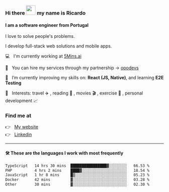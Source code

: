 ### Hi there <img src="https://raw.githubusercontent.com/iampavangandhi/iampavangandhi/master/gifs/Hi.gif" width="30"> my name is Ricardo
#### I am a software engineer from Portugal
I love to solve people's problems.

I develop full-stack web solutions and mobile apps.

💻  &nbsp; I'm currently working at <a href="https://5mins.ai/">5Mins.ai</a>

💼  &nbsp; You can hire my services through my partnership -> <a href="https://github.com/opodevs">opodevs</a>

🌱 &nbsp; I’m currently improving my skills on: **React (JS, Native)**, and learning **E2E Testing**

💙 &nbsp; Interests: travel ✈️ , reading 📖 , movies 🎬 , exercise 🏃 , personal development 📈

### Find me at

<p align="left">
  👉  &nbsp;
  <a href="https://ricardopbarbosa.com" target="_blank">
    My website
  </a>
  <br/>
  👉 &nbsp;
  <a href="https://www.linkedin.com/in/ricardopbarbosa" target="_blank">
    Linkedin
  </a>
</p>

<hr />

#### 🛠 These are the languages I work with most frequently
<!--START_SECTION:waka-->

```txt
TypeScript   14 hrs 30 mins  ████████████████▓░░░░░░░░   66.53 %
PHP          4 hrs 2 mins    ████▓░░░░░░░░░░░░░░░░░░░░   18.54 %
JavaScript   1 hr 8 mins     █▒░░░░░░░░░░░░░░░░░░░░░░░   05.23 %
Docker       42 mins         ▓░░░░░░░░░░░░░░░░░░░░░░░░   03.28 %
Other        30 mins         ▓░░░░░░░░░░░░░░░░░░░░░░░░   02.30 %
```

<!--END_SECTION:waka-->
